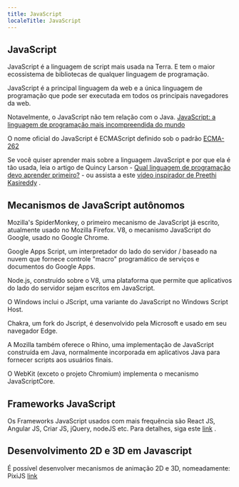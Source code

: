 ```yaml
---
title: JavaScript
localeTitle: JavaScript
---
```

## JavaScript

JavaScript é a linguagem de script mais usada na Terra. E tem o maior ecossistema de bibliotecas de qualquer linguagem de programação.

JavaScript é a principal linguagem da web e a única linguagem de programação que pode ser executada em todos os principais navegadores da web.

Notavelmente, o JavaScript não tem relação com o Java. [JavaScript: a linguagem de programação mais incompreendida do mundo](http://www.crockford.com/javascript/javascript.html)

O nome oficial do JavaScript é ECMAScript definido sob o padrão [ECMA-262](https://www.ecma-international.org/publications/standards/Ecma-262.htm)

Se você quiser aprender mais sobre a linguagem JavaScript e por que ela é tão usada, leia o artigo de Quincy Larson - [Qual linguagem de programação devo aprender primeiro?](https://medium.freecodecamp.org/what-programming-language-should-i-learn-first-%CA%87d%C4%B1%C9%B9%C9%94s%C9%90%CA%8C%C9%90%C9%BE-%C9%B9%C7%9D%CA%8Dsu%C9%90-19a33b0a467d) - ou assista a este [vídeo inspirador de Preethi Kasireddy](https://www.youtube.com/watch?v=VqiEhZYmvKk) .

## Mecanismos de JavaScript autônomos

Mozilla's SpiderMonkey, o primeiro mecanismo de JavaScript já escrito, atualmente usado no Mozilla Firefox. V8, o mecanismo JavaScript do Google, usado no Google Chrome.

Google Apps Script, um interpretador do lado do servidor / baseado na nuvem que fornece controle "macro" programático de serviços e documentos do Google Apps.

Node.js, construído sobre o V8, uma plataforma que permite que aplicativos do lado do servidor sejam escritos em JavaScript.

O Windows inclui o JScript, uma variante do JavaScript no Windows Script Host.

Chakra, um fork do Jscript, é desenvolvido pela Microsoft e usado em seu navegador Edge.

A Mozilla também oferece o Rhino, uma implementação de JavaScript construída em Java, normalmente incorporada em aplicativos Java para fornecer scripts aos usuários finais.

O WebKit (exceto o projeto Chromium) implementa o mecanismo JavaScriptCore.

## Frameworks JavaScript

Os Frameworks JavaScript usados ​​com mais frequência são React JS, Angular JS, Criar JS, jQuery, nodeJS etc. Para detalhes, siga este [link](https://javascriptreport.com/the-ultimate-guide-to-javascript-frameworks/) .

## Desenvolvimento 2D e 3D em Javascript

É possível desenvolver mecanismos de animação 2D e 3D, nomeadamente: PixiJS [link](https://www.devmedia.com.br/desenvolvimento-de-jogos-web-com-pixi-js/34216)
